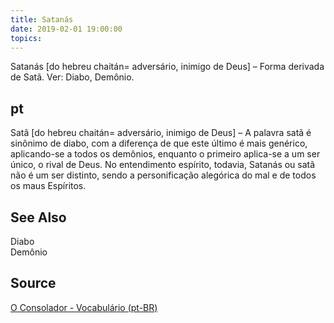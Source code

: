 ```yaml
---
title: Satanás
date: 2019-02-01 19:00:00
topics:
---
```


Satanás [do hebreu chaitán= adversário, inimigo de Deus] – Forma derivada de Satã. Ver: Diabo, Demônio.

## pt
Satã [do hebreu chaitán= adversário, inimigo de Deus] – A palavra satã é sinônimo de diabo, com a diferença de que este último é mais genérico, aplicando-se a todos os demônios, enquanto o primeiro aplica-se a um ser único, o rival de Deus. No entendimento espírito, todavia, Satanás ou satã não é um ser distinto, sendo a personificação alegórica do mal e de todos os maus Espíritos.

## See Also
Diabo  
Demônio  

## Source
[O Consolador - Vocabulário (pt-BR)](http://www.oconsolador.com.br/linkfixo/vocabulario/principal.html)
